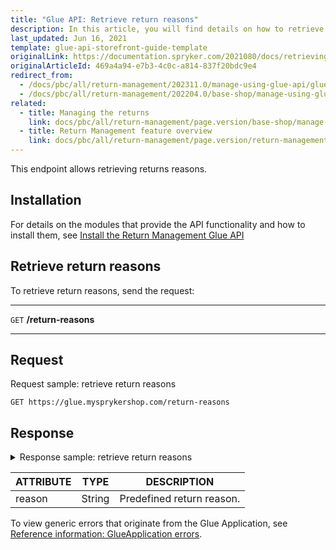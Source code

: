 ```yaml
---
title: "Glue API: Retrieve return reasons"
description: In this article, you will find details on how to retrieve the return reasons via the Spryker Glue API.
last_updated: Jun 16, 2021
template: glue-api-storefront-guide-template
originalLink: https://documentation.spryker.com/2021080/docs/retrieving-return-reasons
originalArticleId: 469a4a94-e7b3-4c0c-a814-837f20bdc9e4
redirect_from:
  - /docs/pbc/all/return-management/202311.0/manage-using-glue-api/glue-api-retrieve-return-reasons.html
  - /docs/pbc/all/return-management/202204.0/base-shop/manage-using-glue-api/glue-api-retrieve-return-reasons.html
related:
  - title: Managing the returns
    link: docs/pbc/all/return-management/page.version/base-shop/manage-using-glue-api/glue-api-manage-returns.html
  - title: Return Management feature overview
    link: docs/pbc/all/return-management/page.version/return-management.html
---
```


This endpoint allows retrieving returns reasons.

## Installation

For details on the modules that provide the API functionality and how to install them, see [Install the Return Management Glue API](/docs/pbc/all/return-management/{{page.version}}/base-shop/install-and-upgrade/install-the-return-management-glue-api.html)

## Retrieve return reasons

To retrieve return reasons, send the request:

***
`GET` **/return-reasons**
***

## Request

Request sample: retrieve return reasons

`GET https://glue.mysprykershop.com/return-reasons`

## Response

<details>
<summary>Response sample: retrieve return reasons
</summary>

```json
{
    "data": [
        {
            "type": "return-reasons",
            "id": null,
            "attributes": {
                "reason": "Damaged"
            },
            "links": {
                "self": "https://glue.mysprykershop.com/return-reasons"
            }
        },
        {
            "type": "return-reasons",
            "id": null,
            "attributes": {
                "reason": "Wrong Item"
            },
            "links": {
                "self": "https://glue.mysprykershop.com/return-reasons"
            }
        },
        {
            "type": "return-reasons",
            "id": null,
            "attributes": {
                "reason": "No longer needed"
            },
            "links": {
                "self": "https://glue.mysprykershop.com/return-reasons"
            }
        }
    ],
    "links": {
        "self": "https://glue.mysprykershop.com/return-reasons"
    }
}
```
</details>

| ATTRIBUTE | TYPE | DESCRIPTION |
| --- | --- | --- |
| reason | String | Predefined return reason. |

To view generic errors that originate from the Glue Application, see [Reference information: GlueApplication errors](/docs/dg/dev/glue-api/{{page.version}}/rest-api/reference-information-glueapplication-errors.html).
